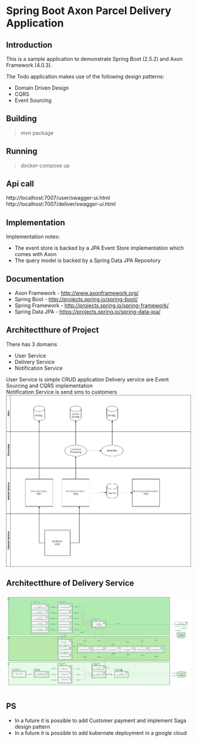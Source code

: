 # Spring Boot Axon Parcel Delivery Application

## Introduction

This is a sample application to demonstrate Spring Boot (2.5.2) and Axon Framework (4.0.3).

The Todo application makes use of the following design patterns:
- Domain Driven Design
- CQRS
- Event Sourcing

## Building
> mvn package

## Running
> docker-compose up

## Api call
http://localhost:7007/user/swagger-ui.html <br>
http://localhost:7007/deliver/swagger-ui.html

## Implementation

Implementation notes:
- The event store is backed by a JPA Event Store implementation which comes with Axon
- The query model is backed by a Spring Data JPA Repository


## Documentation

* Axon Framework - http://www.axonframework.org/
* Spring Boot - http://projects.spring.io/spring-boot/
* Spring Framework - http://projects.spring.io/spring-framework/
* Spring Data JPA - https://projects.spring.io/spring-data-jpa/

## Architectthure of Project
There has 3 domains 
* User Service
* Delivery Service
* Notification Service

User Service is simple CRUD application
Delivery service are Event Sourcing and CQRS implementation  
Notification Service is send sms to customers
![alt text](img/delivery_architecture.png)

## Architectthure of Delivery Service

![alt text](img/architecture.png)

## PS
* In a future it is possible to add Customer payment and implement Saga design pattern
* In a future it is possible to add kubernate deployment in a google cloud
